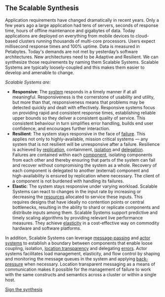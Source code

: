 The Scalable Synthesis
----------------------

Application requirements have changed dramatically in recent years. Only a few years ago a large application had tens of servers, seconds of response time, hours of offline maintenance and gigabytes of data. Today applications are deployed on everything from mobile devices to cloud-based clusters running thousands of multi-core processors. Users expect millisecond response times and 100% uptime. Data is measured in Petabytes. Today's demands are not met by yesterday’s software architectures. New architectures need to be Adaptive and Resilient. We can synthesize those requirements by naming them Scalable Systems. Scalable Systems are typically loosely-coupled and this makes them easier to develop and amenable to change.

*Scalable Systems are:*

* <a name="Responsive"></a>**Responsive**: The [system](/glossary#System) responds in a timely manner if at all meaningful. Responsiveness is the cornerstone of usability and utility, but more than that, responsiveness means that problems may be detected quickly and dealt with effectively. Responsive systems focus on providing rapid and consistent response times, establishing reliable upper bounds so they deliver a consistent quality of service. This consistent behaviour in turn simplifies error handling, builds end user confidence, and encourages further interaction. 
* <a name="Resilient"></a>**Resilient**: The system stays responsive in the face of [failure](/glossary#Failure). This applies not only to highly-available, mission critical systems — any system that is not resilient will be unresponsive after a failure. Resilience is achieved by [replication](/glossary#Replication), containment, [isolation](/glossary#Isolation) and [delegation](/glossary#Delegation). Failures are contained within each [component](/glossary#Component), isolating components from each other and thereby ensuring that parts of the system can fail and recover without compromising the system as a whole. Recovery of each component is delegated to another (external) component and high-availability is ensured by replication where necessary. The client of a component is not burdened with handling its failures.
* <a name="Elastic"></a>**Elastic**: The system stays responsive under varying workload. Scalable Systems can react to changes in the input rate by increasing or decreasing the [resources](/glossary#Resource) allocated to service these inputs. This requires designs that have ideally no contention points or central bottlenecks, resulting in the ability to shard or replicate components and distribute inputs among them. Scalable Systems support predictive and timely scaling algorithms by providing relevant live performance measures. They achieve [elasticity](/glossary#Elasticity) in a cost-effective way on commodity hardware and software platforms.

In addition, Scalable Systems can leverage [message-passing](/glossary#Message-Driven) and [actor systems](/glossary#Actor-Systems) to establish a boundary between components that enable loose coupling, isolation, [location transparency](/glossary#Location-Transparency) and delegating [errors](/glossary#Failure). Actor systems facilitates load management, elasticity, and flow control by shaping and monitoring the message queues in the system and applying [back-pressure](/glossary#Back-Pressure) when necessary. Location transparent messaging as a means of communication makes it possible for the management of failure to work with the same constructs and semantics across a cluster or within a single host.

[Sign the synthesis](http://www.scalablesynthesis.org/)
